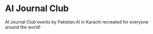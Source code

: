 # AI Journal Club 

AI Journal Club events by Pakistan.AI in Karachi recreated for everyone around the world!

